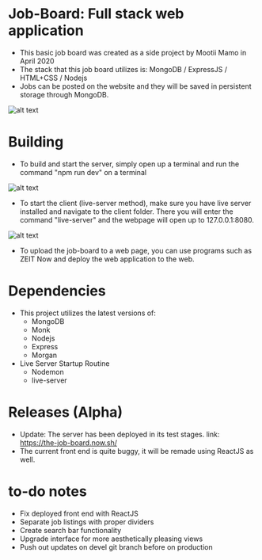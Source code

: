# Job-Board: Full stack web application
- This basic job board was created as a side project by Mootii Mamo in April 2020
- The stack that this job board utilizes is: MongoDB / ExpressJS / HTML+CSS / Nodejs
- Jobs can be posted on the website and they will be saved in persistent storage through MongoDB.

![alt text](https://i.imgur.com/E9gOfYC.png)

# Building
- To build and start the server, simply open up a terminal and run the command "npm run dev" on a terminal

![alt text](https://i.imgur.com/0gTSGDk.png)

- To start the client (live-server method), make sure you have live server installed and navigate to the client folder.  There you will enter the command "live-server" and the webpage will open up to 127.0.0.1:8080.

![alt text](https://i.imgur.com/AFQiFeR.png)

- To upload the job-board to a web page, you can use programs such as ZEIT Now and deploy the web application to the web.



# Dependencies
- This project utilizes the latest versions of:
  - MongoDB
  - Monk
  - Nodejs
  - Express
  - Morgan
- Live Server Startup Routine
  - Nodemon
  - live-server

# Releases (Alpha)
- Update: The server has been deployed in its test stages.
link: https://the-job-board.now.sh/
- The current front end is quite buggy, it will be remade using ReactJS as well.

# to-do notes
- Fix deployed front end with ReactJS
- Separate job listings with proper dividers
- Create search bar functionality
- Upgrade interface for more aesthetically pleasing views
- Push out updates on devel git branch before on production
